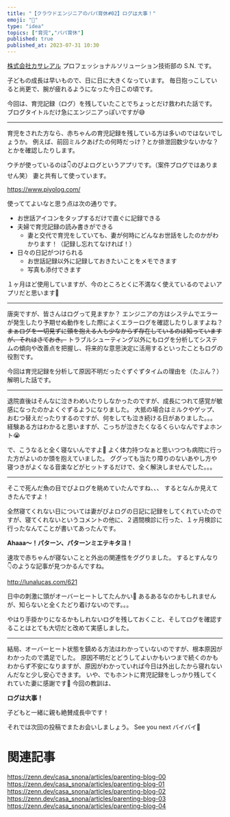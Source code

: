 ```yaml
---
title: "【クラウドエンジニアのパパ育休#02】ログは大事！"
emoji: "🍼"
type: "idea"
topics: ["育児","パパ育休"]
published: true
published_at: 2023-07-31 10:30
---
```


[株式会社カサレアル](https://www.casareal.co.jp/) プロフェッショナルソリューション技術部の S.N. です。

子どもの成長は早いもので、日に日に大きくなっています。
毎日抱っこしていると尚更で、腕が疲れるようになった今日この頃です。

今回は、育児記録（ログ）を残していたことでちょっとだけ救われた話です。
ブログタイトルだけ急にエンジニアっぽいですが😅

---

育児をされた方なら、赤ちゃんの育児記録を残している方は多いのではないでしょうか。
例えば、前回ミルクあげたの何時だっけ？とか排泄回数少ないかな？とかを確認したりします。

ウチが使っているのは👇のぴよログというアプリです。（案件ブログではありません笑）
妻と共有して使っています。

https://www.piyolog.com/

使っててよいなと思う点は次の通りです。

* お世話アイコンをタップするだけで直ぐに記録できる
* 夫婦で育児記録の読み書きができる
  * 妻と交代で育児をしていても、妻が何時にどんなお世話をしたのかがわかります！（記録し忘れてなければ！）
* 日々の日記がつけられる
  * お世話記録以外に記録しておきたいことをメモできます
  * 写真も添付できます

１ヶ月ほど使用していますが、今のところとくに不満なく使えているのでよいアプリだと思います🐣

---

唐突ですが、皆さんはログって見ますか？
エンジニアの方はシステムでエラーが発生したり予期せぬ動作をした際によくエラーログを確認したりしますよね？
~~まぁログを一切見ずに頭を抱える人も少なからず存在しているのは知っていますが、それはさておき。~~
トラブルシューティング以外にもログを分析してシステムの傾向や改善点を把握し、将来的な意思決定に活用するといったこともログの役割です。

今回は育児記録を分析して原因不明だったぐずぐずタイムの理由を（たぶん？）解明した話です。

---

退院直後はそんなに泣きわめいたりしなかったのですが、成長につれて感覚が敏感になったのかよくぐずるようになりました。
大抵の場合はミルクやゲップ、おむつ替えだったりするのですが、何をしても泣き続ける日がありました。。。
経験ある方はわかると思いますが、こっちが泣きたくなるくらいなんですよホント😭

で、こうなると全く寝ないんですよ🤪
よく体力持つなぁと思いつつも病院に行った方がよいのか頭を抱えていました。
ググっても当たり障りのないあやし方や寝つきがよくなる音楽などがヒットするだけで、全く解決しませんでした。。。

---

そこで死んだ魚の目でぴよログを眺めていたんですね、、、
するとなんか見えてきたんですよ！

全然寝てくれない日については妻がぴよログの日記に記録をしてくれていたのですが、寝てくれないというコメントの他に、２週間検診に行った、１ヶ月検診に行ったなんてことが書いてあったんです。

**Ahaaa～！パターン、パターンミエテキタヨ！**

速攻で赤ちゃんが寝ないことと外出の関連性をググりました。
するとすんなり👇のような記事が見つかるんですね。

http://lunalucas.com/621

日中の刺激に頭がオーバーヒートしてたんかい🤯
あるあるなのかもしれませんが、知らないと全くたどり着けないのです。。。

やはり手掛かりになるかもしれないログを残しておくこと、そしてログを確認することはとても大切だと改めて実感しました。

---

結局、オーバーヒート状態を鎮める方法はわかっていないのですが、根本原因がわかったので満足でした。
原因不明だとどうしてよいかもいつまで続くのかもわからず不安になりますが、原因がわかっていれば今日は外出したから寝れないんだなと少し安心できます。
いや、でもホントに育児記録をしっかり残してくれていた妻に感謝です🙏
今回の教訓は、

**ログは大事！**

子どもと一緒に親も絶賛成長中です！


それでは次回の投稿でまたお会いしましょう。
See you next バイバイ👋

# 関連記事

https://zenn.dev/casa_snona/articles/parenting-blog-00
https://zenn.dev/casa_snona/articles/parenting-blog-01
https://zenn.dev/casa_snona/articles/parenting-blog-02
https://zenn.dev/casa_snona/articles/parenting-blog-03
https://zenn.dev/casa_snona/articles/parenting-blog-04
